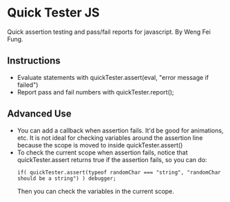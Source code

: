 Quick Tester JS
================
Quick assertion testing and pass/fail reports for javascript. 
By Weng Fei Fung.

Instructions
--------------
- Evaluate statements with quickTester.assert(eval, "error message if failed")
- Report pass and fail numbers with quickTester.report();

Advanced Use
--------------
- You can add a callback when assertion fails. It'd be good for animations, etc. It is not ideal for checking variables around the assertion line because the scope is moved to inside quickTester.assert()
- To check the current scope when assertion fails, notice that quickTester.assert returns true if the assertion fails, so you can do:
   ```
   if( quickTester.assert(typeof randomChar === "string", "randomChar should be a string") ) debugger;
   ```
   Then you can check the variables in the current scope.